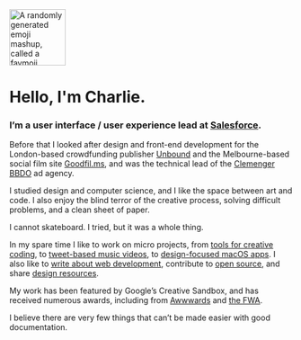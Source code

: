 <img src="https://charliegleason.com/emoji/💃🐒" alt="A randomly generated emoji mashup, called a favmoji" width="100" height="100" />

# Hello, I'm Charlie.

### I’m a user interface / user experience lead at [Salesforce](https://salesforce.com).

Before that I looked after design and front-end development for the London-based crowdfunding publisher [Unbound](http://unbound.com/) and the Melbourne-based social film site [Goodfil.ms](http://goodfil.ms/), and was the technical lead of the [Clemenger BBDO](https://www.clemengerbbdo.com.au/en) ad&nbsp;agency.

I studied design and computer science, and I like the space between art and code. I also enjoy the blind terror of the creative process, solving difficult problems, and a clean sheet of&nbsp;paper.

I cannot skateboard. I tried, but it was a whole&nbsp;thing.

In my spare time I like to work on micro projects, from [tools for creative coding](https://sandpitjs.com/), to [tweet-based music videos](http://tweetflight.wearebrightly.com/), to [design-focused macOS apps](https://superhighfives.com/pika). I also like to [write about web development](https://medium.com/superhighfives), contribute to [open source](http://github.com/superhighfives/), and share [design resources](https://dribbble.com/superhighfives).

My work has been featured by Google’s Creative Sandbox, and has received numerous awards, including from [Awwwards](https://thefwa.com/profiles/charlie-gleason) and [the&nbsp;FWA](https://thefwa.com/profiles/charlie-gleason).

I believe there are very few things that can’t be made easier with good documentation.
